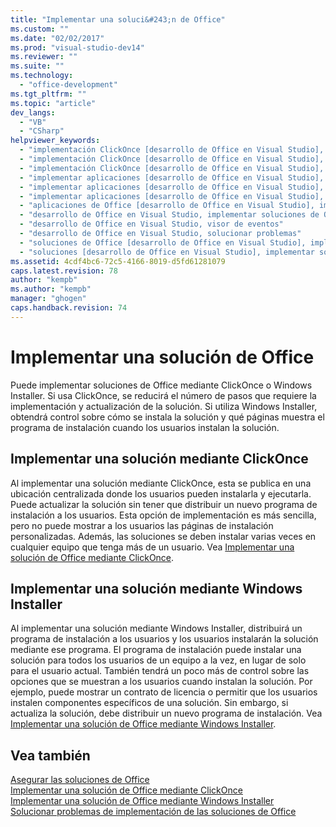 ```yaml
---
title: "Implementar una soluci&#243;n de Office"
ms.custom: ""
ms.date: "02/02/2017"
ms.prod: "visual-studio-dev14"
ms.reviewer: ""
ms.suite: ""
ms.technology: 
  - "office-development"
ms.tgt_pltfrm: ""
ms.topic: "article"
dev_langs: 
  - "VB"
  - "CSharp"
helpviewer_keywords: 
  - "implementación ClickOnce [desarrollo de Office en Visual Studio], acerca de la implementación de soluciones de ClickOnce"
  - "implementación ClickOnce [desarrollo de Office en Visual Studio], visor de eventos"
  - "implementación ClickOnce [desarrollo de Office en Visual Studio], solucionar problemas"
  - "implementar aplicaciones [desarrollo de Office en Visual Studio], visor de eventos"
  - "implementar aplicaciones [desarrollo de Office en Visual Studio], soluciones de Office (2007 system)"
  - "implementar aplicaciones [desarrollo de Office en Visual Studio], solucionar problemas"
  - "aplicaciones de Office [desarrollo de Office en Visual Studio], implementar soluciones de Office"
  - "desarrollo de Office en Visual Studio, implementar soluciones de Office"
  - "desarrollo de Office en Visual Studio, visor de eventos"
  - "desarrollo de Office en Visual Studio, solucionar problemas"
  - "soluciones de Office [desarrollo de Office en Visual Studio], implementar"
  - "soluciones [desarrollo de Office en Visual Studio], implementar soluciones de Office (2007 system)"
ms.assetid: 4cdf4bc6-72c5-4166-8019-d5fd61281079
caps.latest.revision: 78
author: "kempb"
ms.author: "kempb"
manager: "ghogen"
caps.handback.revision: 74
---
```

# Implementar una soluci&#243;n de Office
  Puede implementar soluciones de Office mediante ClickOnce o Windows Installer.  Si usa ClickOnce, se reducirá el número de pasos que requiere la implementación y actualización de la solución.  Si utiliza Windows Installer, obtendrá control sobre cómo se instala la solución y qué páginas muestra el programa de instalación cuando los usuarios instalan la solución.  
  
## Implementar una solución mediante ClickOnce  
 Al implementar una solución mediante ClickOnce, esta se publica en una ubicación centralizada donde los usuarios pueden instalarla y ejecutarla.  Puede actualizar la solución sin tener que distribuir un nuevo programa de instalación a los usuarios.  Esta opción de implementación es más sencilla, pero no puede mostrar a los usuarios las páginas de instalación personalizadas.  Además, las soluciones se deben instalar varias veces en cualquier equipo que tenga más de un usuario.  Vea [Implementar una solución de Office mediante ClickOnce](../vsto/deploying-an-office-solution-by-using-clickonce.md).  
  
## Implementar una solución mediante Windows Installer  
 Al implementar una solución mediante Windows Installer, distribuirá un programa de instalación a los usuarios y los usuarios instalarán la solución mediante ese programa.  El programa de instalación puede instalar una solución para todos los usuarios de un equipo a la vez, en lugar de solo para el usuario actual.  También tendrá un poco más de control sobre las opciones que se muestran a los usuarios cuando instalan la solución.  Por ejemplo, puede mostrar un contrato de licencia o permitir que los usuarios instalen componentes específicos de una solución.  Sin embargo, si actualiza la solución, debe distribuir un nuevo programa de instalación.  Vea [Implementar una solución de Office mediante Windows Installer](../vsto/deploying-an-office-solution-by-using-windows-installer.md).  
  
## Vea también  
 [Asegurar las soluciones de Office](../vsto/securing-office-solutions.md)   
 [Implementar una solución de Office mediante ClickOnce](../vsto/deploying-an-office-solution-by-using-clickonce.md)   
 [Implementar una solución de Office mediante Windows Installer](../vsto/deploying-an-office-solution-by-using-windows-installer.md)   
 [Solucionar problemas de implementación de las soluciones de Office](../vsto/troubleshooting-office-solution-deployment.md)  
  
  